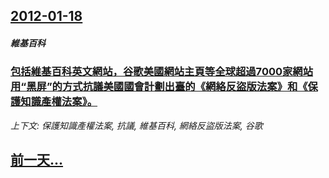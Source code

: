 ## [2012-01-18](/zh/news/2012/01/18/index.md)

##### 維基百科
### [ 包括維基百科英文網站，谷歌美國網站主頁等全球超過7000家網站用“黑屏”的方式抗議美國國會計劃出臺的《網絡反盜版法案》和《保護知識產權法案》。](/zh/news/2012/01/18/包括維基百科英文網站-谷歌美國網站主頁等全球超過7000家網站用-黑屏-的方式抗議美國國會計劃出臺的-網絡反盜版法案.md)
_上下文: 保護知識產權法案, 抗議, 維基百科, 網絡反盜版法案, 谷歌_

## [前一天...](/zh/news/2012/01/17/index.md)


